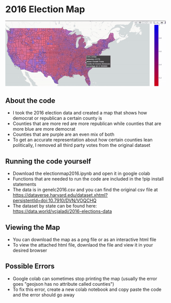 # 2016 Election Map

![image](https://github.com/magnesium-nitrate/election-visuals-2016/blob/master/contin-map.gif)

## About the code
* I took the 2016 election data and created a map that shows how democrat or republican a certain county is
* Counties that are more red are more republican while counties that are more blue are more democrat
* Counties that are purple are an even mix of both
* To get an accurate representation about how certain counties lean politically, I removed all third party votes from the original dataset

## Running the code yourself
* Download the electionmap2016.ipynb and open it in google colab
* Functions that are needed to run the code are included in the !pip install statements
* The data is in genelc2016.csv and you can find the original csv file at https://dataverse.harvard.edu/dataset.xhtml?persistentId=doi:10.7910/DVN/VOQCHQ
* The dataset by state can be found here: https://data.world/vcjaladi/2016-elections-data

## Viewing the Map
* You can download the map as a png file or as an interactive html file
* To view the attached html file, downlaod the file and view it in your desired browser

## Possible Errors
* Google colab can sometimes stop printing the map (usually the error goes "geojson has no attribute called counties")
* To fix this error, create a new colab notebook and copy paste the code and the error should go away
